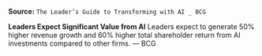 **Source:** `The Leader’s Guide to Transforming with AI _ BCG`

**Leaders Expect Significant Value from AI**
Leaders expect to generate 50% higher revenue growth and 60% higher total shareholder return from AI investments compared to other firms. — BCG
